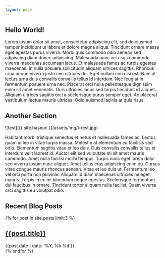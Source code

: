 ```yaml
---
layout: page
---
```


## Hello World!

Lorem ipsum dolor sit amet, consectetur adipiscing elit, sed do eiusmod tempor incididunt ut labore et dolore magna aliqua. Tincidunt ornare massa eget egestas purus viverra. Morbi quis commodo odio aenean sed adipiscing diam donec adipiscing. Malesuada nunc vel risus commodo viverra maecenas accumsan lacus. Et malesuada fames ac turpis egestas maecenas. In nulla posuere sollicitudin aliquam ultrices sagittis. Rhoncus urna neque viverra justo nec ultrices dui. Eget nullam non nisi est. Nam at lectus urna duis convallis convallis tellus id interdum. Nec feugiat in fermentum posuere urna nec. Placerat orci nulla pellentesque dignissim enim sit amet venenatis. Duis ultricies lacus sed turpis tincidunt id aliquet. Aliquam ultrices sagittis orci a scelerisque purus semper eget. Ac placerat vestibulum lectus mauris ultrices. Odio euismod lacinia at quis risus.



## Another Section

![test]({{ site.baseurl }}/assets/img/i-rest.jpg)

Habitant morbi tristique senectus et netus et malesuada fames ac. Lectus quam id leo in vitae turpis massa. Molestie at elementum eu facilisis sed odio. Elementum sagittis vitae et leo duis. Duis convallis convallis tellus id interdum velit laoreet id. Auctor elit sed vulputate mi sit amet mauris commodo. Amet nulla facilisi morbi tempus. Turpis nunc eget lorem dolor sed viverra ipsum nunc aliquet. Amet tellus cras adipiscing enim eu. Cursus vitae congue mauris rhoncus aenean. Vitae et leo duis ut. Fermentum leo vel orci porta non pulvinar. Aliquam id diam maecenas ultricies mi eget mauris. Turpis in eu mi bibendum neque egestas. Scelerisque fermentum dui faucibus in ornare. Tincidunt tortor aliquam nulla facilisi. Quam viverra orci sagittis eu volutpat odio.

## Recent Blog Posts

{% for post in site.posts limit:3 %}
<article class="post" style="min-height: 0rem">
  <div class="post-content">
    <h2 class="post-title"><a href="{{post.url | prepend: site.baseurl}}">{{post.title}}</a></h2>
    <!-- <p>{{ post.content | strip_html | truncatewords: 15 }}</p> -->
    <span class="post-date">{{post.date | date: '%Y, %b %d'}}</span>
  </div>
</article>
{% endfor %}